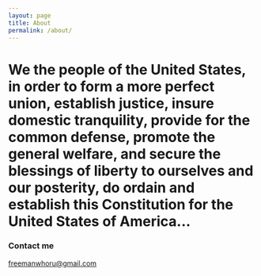 ```yaml
---
layout: page
title: About
permalink: /about/
---
```


# We the people of the United States, in order to form a more perfect union, establish justice, insure domestic tranquility, provide for the common defense, promote the general welfare, and secure the blessings of liberty to ourselves and our posterity, do ordain and establish this Constitution for the United States of America...

### Contact me

[freemanwhoru@gmail.com](mailto:freemanwhoru@gmail.com)
